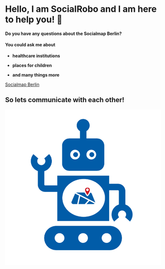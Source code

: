 # Hello, I am SocialRobo and I am here to help you! 🤖

#### Do you have any questions about the Socialmap Berlin?

#### You could ask me about

* **healthcare institutions**

* **places for children**

* **and many things more**

[Socialmap Berlin](https://socialmap-berlin.de/l/de)

## So lets communicate with each other!
![Getting Started](public/socialRobo.png)